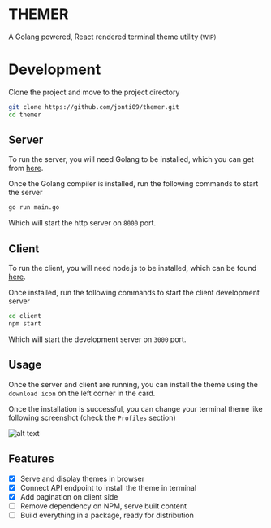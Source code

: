 # THEMER

A Golang powered, React rendered terminal theme utility <span style="font-size: 12px">(WIP)</span>

# Development

Clone the project and move to the project directory

```bash
git clone https://github.com/jonti09/themer.git
cd themer
```

## Server

To run the server, you will need Golang to be installed, which you can get from [here](https://golang.org/dl/).

Once the Golang compiler is installed, run the following commands to start the server

```bash
go run main.go
```

Which will start the http server on `8000` port.

## Client

To run the client, you will need node.js to be installed, which can be found [here](https://nodejs.org/en/download/).

Once installed, run the following commands to start the client development server

```bash
cd client
npm start
```

Which will start the development server on `3000` port.

## Usage

Once the server and client are running, you can install the theme using the `download icon` on the left corner in the card.

Once the installation is successful, you can change your terminal theme like following screenshot (check the `Profiles` section)

![alt text](https://github.com/jonti09/themer/blob/main/public/images/theme-selection.png?raw=true)

## Features

- [x] Serve and display themes in browser
- [x] Connect API endpoint to install the theme in terminal
- [x] Add pagination on client side
- [ ] Remove dependency on NPM, serve built content
- [ ] Build everything in a package, ready for distribution
